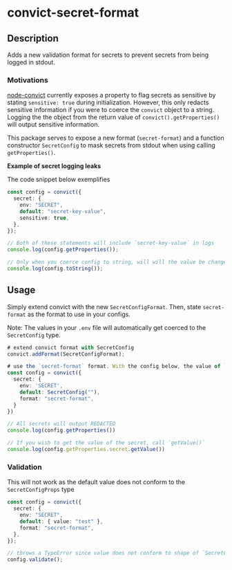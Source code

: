 # convict-secret-format

## Description

Adds a new validation format for secrets to prevent secrets from being logged in stdout.

### Motivations

[node-convict](https://github.com/mozilla/node-convict) currently exposes a property to flag secrets as sensitive by stating `sensitive: true` during initialization. However, this only redacts sensitive information if you were to coerce the `convict` object to a string. Logging the the object from the return value of `convict().getProperties()` will output sensitive information.

This package serves to expose a new format (`secret-format`) and a function constructor `SecretConfig` to mask secrets from stdout when using calling `getProperties()`.

**Example of secret logging leaks**

The code snippet below exemplifies

```typescript
const config = convict({
  secret: {
    env: "SECRET",
    default: "secret-key-value",
    sensitive: true,
  },
});

// Both of these statements will include `secret-key-value` in logs
console.log(config.getProperties());

// Only when you coerce config to string, will will the value be changed to SENSITIVE
console.log(config.toString());
```

## Usage

Simply extend convict with the new `SecretConfigFormat`. Then, state `secret-format` as the format to use in your configs.

Note: The values in your `.env` file will automatically get coerced to the `SecretConfig` type.

```typescript
# extend convict format with SecretConfig
convict.addFormat(SecretConfigFormat);

# use the `secret-format` format. With the config below, the value of `SECRET` in your `.env` file will be coerced to `SecretConfig`
const config = convict({
  secret: {
    env: 'SECRET',
    default: SecretConfig(""),
    format: "secret-format",
  }
})

// All secrets will output REDACTED
console.log(config.getProperties())

// If you wish to get the value of the secret, call `getValue()`
console.log(config.getProperties.secret.getValue())
```

### Validation

This will not work as the default value does not conform to the `SecretConfigProps` type

```typescript
const config = convict({
  secret: {
    env: "SECRET",
    default: { value: "test" },
    format: "secret-format",
  },
});

// throws a TypeError since value does not conform to shape of `SecretConfigProps`
config.validate();
```
